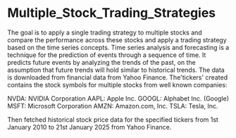 # Multiple_Stock_Trading_Strategies

The goal is to apply a single trading strategy to multiple stocks and compare the performance across these stocks and apply a trading strategy based on the time series concepts. 
Time series analysis and forecasting is a technique for the prediction of events through a sequence of time. 
It predicts future events by analyzing the trends of the past, on the assumption that future trends will hold similar to historical trends.
The data is downloaded from financial data from Yahoo Finance.
The'tickers' created contains the stock symbols for multiple stocks from well known companies:

NVDA: NVIDIA Corporation
AAPL: Apple Inc.
GOOGL: Alphabet Inc. (Google)
MSFT: Microsoft Corporation
AMZN: Amazon.com, Inc.
TSLA: Tesla, Inc.

Then fetched historical stock price data for the specified tickers from 1st January 2010 to 21st January 2025 from Yahoo Finance.

